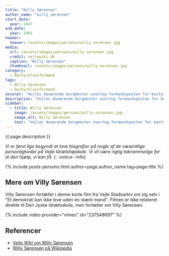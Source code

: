 ```yaml
---
title: "Willy Sørensen"
author_name: "willy_sørensen"
start_date: 
  year: 1947
end_date:
  year: 1963
header:
  teaser: /assets/images/persons/willy-sorensen.jpg
media: 
  url: /assets/images/persons/willy-sorensen.jpg
  credit: vejlewiki.dk
  caption: "Willy Sørensen"
  thumbnail: /assets/images/persons/willy-sorensen.jpg
category:
  - Bestyrelsesformænd
tags:
  - Willy Sørensen
  - bestyrelsesformand
excerpt: "Vejles daværende borgmester overtog formandsposten for bestyrelsen i 1947 og sad på posten indtil 1963."
description: "Vejles daværende borgmester overtog formandsposten for bestyrelsen for Den Jyske Idrætshøjskole efter sin borgmesterkollega."
sidebar:
  - title: Willy Sørensen
    image: /assets/images/persons/willy-sorensen.jpg
    image_alt: Willy Sørensen
    text: "Vejles daværende borgmester overtog formandsposten for bestyrelsen i 1947 og sad på posten indtil 1963."
---
```


{{ page.description }}

_Vi er først lige begyndt at lave biografier på nogle af de væsentlige personligheder på Vejle Idrætshøjskole. Vi vil være rigtig taknemmelige for al den hjælp, vi kan få._
{: .notice--info}

{% include posts-persons.html author=page.author_name tag=page.title %}

## Mere om Villy Sørensen

Villy Sørensen fortæller i denne korte film fra Vejle Stadsarkiv om sig selv i "Et demokrati kan ikke leve uden en stærk mand". Filmen er ikke relateret direkte til Den Jyske Idrætsskole, men fortæller om Villy Sørensen.

{% include video provider="vimeo" id="237548697" %}

## Referencer

- [Vejle Wiki om Willy Sørensen](http://www.vejlewiki.dk/index.php?title=Willy_S%C3%B8rensen)
- [Willy Sørensen på Wikipedia](https://da.wikipedia.org/wiki/Willy_S%C3%B8rensen)
